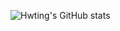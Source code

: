 ![Hwting's GitHub stats](https://github-readme-stats.vercel.app/api?username=Hwting&show_icons=true&theme=gruvbox)
